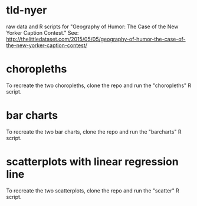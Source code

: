# tld-nyer
raw data and R scripts for "Geography of Humor: The Case of the New Yorker Caption Contest." See: http://thelittledataset.com/2015/05/05/geography-of-humor-the-case-of-the-new-yorker-caption-contest/

# choropleths
To recreate the two choropleths, clone the repo and run the "choropleths" R script.

# bar charts
To recreate the two bar charts, clone the repo and run the "barcharts" R script.

# scatterplots with linear regression line
To recreate the two scatterplots, clone the repo and run the "scatter" R script.
